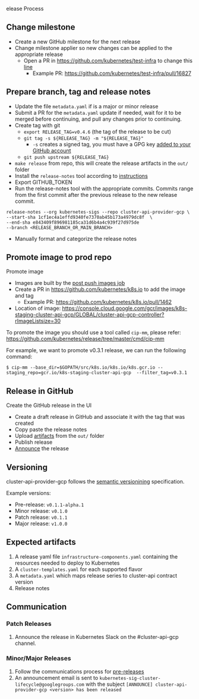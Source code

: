 elease Process

## Change milestone

 - Create a new GitHub milestone for the next release
 - Change milestone applier so new changes can be applied to the appropriate release
      - Open a PR in https://github.com/kubernetes/test-infra to change this [line](https://github.com/kubernetes/test-infra/blob/25db54eb9d52e08c16b3601726d8f154f8741025/config/prow/plugins.yaml#L344)
        - Example PR: https://github.com/kubernetes/test-infra/pull/16827

## Prepare branch, tag and release notes

 - Update the file `metadata.yaml` if is a major or minor release
 - Submit a PR for the `metadata.yaml` update if needed, wait for it to be merged before continuing, and pull any changes prior to continuing.
 - Create tag with git
   - `export RELEASE_TAG=v0.4.6` (the tag of the release to be cut)
   - `git tag -s ${RELEASE_TAG} -m "${RELEASE_TAG}"`
	 - `-s` creates a signed tag, you must have a GPG key [added to your GitHub account](https://docs.github.com/en/enterprise/2.16/user/github/authenticating-to-github/generating-a-new-gpg-key)
   - `git push upstream ${RELEASE_TAG}`
 - `make release` from repo, this will create the release artifacts in the `out/` folder
 - Install the `release-notes` tool according to [instructions](https://github.com/kubernetes/release/blob/master/cmd/release-notes/README.md)
 - Export GITHUB_TOKEN
 - Run the release-notes tool with the appropriate commits. Commits range from the first commit after the previous release to the new release commit.
  ```
  release-notes --org kubernetes-sigs --repo cluster-api-provider-gcp \
  --start-sha 1cf1ec4a1effd9340fe7370ab45b173a4979dc8f  \
  --end-sha e843409f896981185ca31d6b4a4c939f27d975de
  --branch <RELEASE_BRANCH_OR_MAIN_BRANCH>
  ```
 - Manually format and categorize the release notes

## Promote image to prod repo

Promote image
 - Images are built by the [post push images job](https://testgrid.k8s.io/sig-cluster-lifecycle-cluster-api-provider-gcp#post-cluster-api-provider-gcp-push-images)
 - Create a PR in https://github.com/kubernetes/k8s.io to add the image and tag
   - Example PR: https://github.com/kubernetes/k8s.io/pull/1462
 - Location of image: https://console.cloud.google.com/gcr/images/k8s-staging-cluster-api-gcp/GLOBAL/cluster-api-gcp-controller?rImageListsize=30

To promote the image you should use a tool called `cip-mm`, please refer: https://github.com/kubernetes/release/tree/master/cmd/cip-mm

For example, we want to promote v0.3.1 release, we can run the following command:

```console
$ cip-mm --base_dir=$GOPATH/src/k8s.io/k8s.io/k8s.gcr.io --staging_repo=gcr.io/k8s-staging-cluster-api-gcp  --filter_tag=v0.3.1
```

## Release in GitHub

Create the GitHub release in the UI
 - Create a draft release in GitHub and associate it with the tag that was created
 - Copy paste the release notes
 - Upload [artifacts](#expected-artifacts) from the `out/` folder
 - Publish release
 - [Announce][release-announcement] the release

## Versioning

cluster-api-provider-gcp follows the [semantic versionining][semver] specification.

Example versions:
- Pre-release: `v0.1.1-alpha.1`
- Minor release: `v0.1.0`
- Patch release: `v0.1.1`
- Major release: `v1.0.0`

## Expected artifacts

1. A release yaml file `infrastructure-components.yaml` containing the resources needed to deploy to Kubernetes
2. A `cluster-templates.yaml` for each supported flavor
3. A `metadata.yaml` which maps release series to cluster-api contract version
4. Release notes

## Communication

### Patch Releases

1. Announce the release in Kubernetes Slack on the #cluster-api-gcp channel.

### Minor/Major Releases

1. Follow the communications process for [pre-releases](#pre-releases)
2. An announcement email is sent to `kubernetes-sig-cluster-lifecycle@googlegroups.com` with the subject `[ANNOUNCE] cluster-api-provider-gcp <version> has been released`

[release-announcement]: #communication
[semver]: https://semver.org/#semantic-versioning-200
